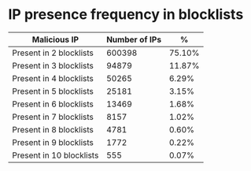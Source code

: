 # IP presence frequency in blocklists
| Malicious IP | Number of IPs | % |
|----|----|----|
| Present in 2 blocklists | 600398 | 75.10% |
| Present in 3 blocklists | 94879 | 11.87% |
| Present in 4 blocklists | 50265 | 6.29% |
| Present in 5 blocklists | 25181 | 3.15% |
| Present in 6 blocklists | 13469 | 1.68% |
| Present in 7 blocklists | 8157 | 1.02% |
| Present in 8 blocklists | 4781 | 0.60% |
| Present in 9 blocklists | 1772 | 0.22% |
| Present in 10 blocklists | 555 | 0.07% |
